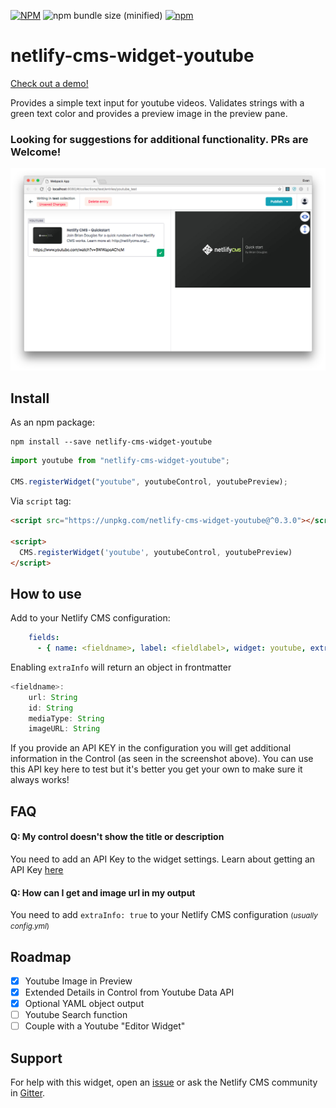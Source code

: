 [![NPM](https://img.shields.io/npm/v/netlify-cms-widget-youtube.svg)](https://www.npmjs.com/package/netlify-cms-widget-youtube)
![npm bundle size (minified)](https://img.shields.io/bundlephobia/min/netlify-cms-widget-youtube.svg)
[![npm](https://img.shields.io/npm/dw/netlify-cms-widget-youtube.svg)](https://www.npmjs.com/package/netlify-cms-widget-youtube)

# netlify-cms-widget-youtube

[Check out a demo!](https://netlify-cms-widget-youtube.netlify.com/#/collections/test/entries/youtube_test)

Provides a simple text input for youtube videos. Validates strings with a green text color and provides a preview image in the preview pane.

### Looking for suggestions for additional functionality. PRs are Welcome!

![screenshot of youtube widget](screenshot.png)

## Install

As an npm package:

```shell
npm install --save netlify-cms-widget-youtube
```

```js
import youtube from "netlify-cms-widget-youtube";

CMS.registerWidget("youtube", youtubeControl, youtubePreview);
```

Via `script` tag:

```html
<script src="https://unpkg.com/netlify-cms-widget-youtube@^0.3.0"></script>

<script>
  CMS.registerWidget('youtube', youtubeControl, youtubePreview)
</script>
```

## How to use

Add to your Netlify CMS configuration:

```yaml
    fields:
      - { name: <fieldname>, label: <fieldlabel>, widget: youtube, extraInfo: false, APIkey: "<KEY>" }
```

Enabling `extraInfo` will return an object in frontmatter

```js
<fieldname>:
	url: String
	id: String
	mediaType: String
	imageURL: String
```

If you provide an API KEY in the configuration you will get additional information in the Control (as seen in the screenshot above). You can use this API key here to test but it's better you get your own to make sure it always works!

## FAQ

#### Q: My control doesn't show the title or description

You need to add an API Key to the widget settings. Learn about getting an API Key [here](https://developers.google.com/youtube/v3/getting-started)

#### Q: How can I get and image url in my output

You need to add `extraInfo: true` to your Netlify CMS configuration <small>(_usually config.yml_)</small>

## Roadmap

*   [x] Youtube Image in Preview
*   [x] Extended Details in Control from Youtube Data API
*   [x] Optional YAML object output
*   [ ] Youtube Search function
*   [ ] Couple with a Youtube "Editor Widget"

## Support

For help with this widget, open an [issue](https://github.com/hennessyevan/netlify-cms-widget-youtube) or ask the Netlify CMS community in [Gitter](https://gitter.im/netlify/netlifycms).
